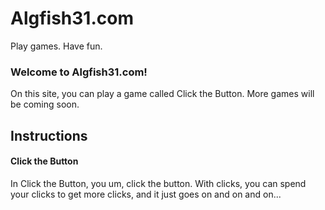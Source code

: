 <h1>Algfish31.com</h1>
<p>Play games. Have fun.</p>

<h3>Welcome to Algfish31.com!</h3>
<p>On this site, you can play a game called Click the Button. More games will be coming soon.</p>
<h2>Instructions</h2>
<h4>Click the Button</h4>
<p>In Click the Button, you um, click the button. With clicks, you can spend your clicks to get more clicks, and it just goes on and on and on...</p>
